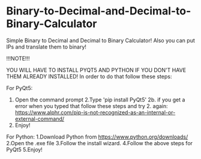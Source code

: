 # Binary-to-Decimal-and-Decimal-to-Binary-Calculator
Simple Binary to Decimal and Decimal to Binary Calculator! Also you can put IPs and translate them to binary!

!!!NOTE!!!

YOU WILL HAVE TO INSTALL PYQT5 AND PYTHON IF YOU DON'T HAVE THEM ALREADY INSTALLED!
In order to do that follow these steps:

For PyQt5:
1. Open the command prompt
2.Type 'pip install PyQt5'
2b. if you get a error when you typed that follow these steps and try 2. again: https://www.alphr.com/pip-is-not-recognized-as-an-internal-or-external-command/ 
3. Enjoy!

For Python:
1.Download Python from https://www.python.org/downloads/
2.Open the .exe file
3.Follow the install wizard.
4.Follow the above steps for PyQt5
5.Enjoy!
